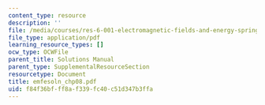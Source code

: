 ```yaml
---
content_type: resource
description: ''
file: /media/courses/res-6-001-electromagnetic-fields-and-energy-spring-2008/f84f36bfff8af339fc40c51d347b3ffa_emfesoln_chp08.pdf
file_type: application/pdf
learning_resource_types: []
ocw_type: OCWFile
parent_title: Solutions Manual
parent_type: SupplementalResourceSection
resourcetype: Document
title: emfesoln_chp08.pdf
uid: f84f36bf-ff8a-f339-fc40-c51d347b3ffa
---
```


